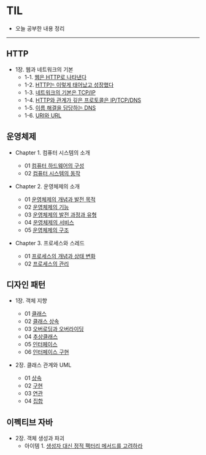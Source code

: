 # TIL
- 오늘 공부한 내용 정리
<hr/>


## HTTP
- 1장. 웹과 네트워크의 기본
  - 1-1. [웹은 HTTP로 나타낸다](https://github.com/JungInBaek/TIL/blob/main/HTTP/웹은_HTTP로_나타낸다_20210829.md)
  - 1-2. [HTTP는 이렇게 태어났고 성장했다](https://github.com/JungInBaek/TIL/blob/main/HTTP/HTTP는_이렇게_태어났고_성장했다_20210829.md)
  - 1-3. [네트워크의 기본은 TCP/IP](https://github.com/JungInBaek/TIL/blob/main/HTTP/네트워크의_기본은_TCP／IP_20210829.md)
  - 1-4. [HTTP와 관계가 깊은 프로토콜은 IP/TCP/DNS](https://github.com/JungInBaek/TIL/blob/main/HTTP/HTTP와_관계가_깊은_프로토콜은_IP／TCP／DNS_20210829.md)
  - 1-5. [이름 해결을 담당하는 DNS](https://github.com/JungInBaek/TIL/blob/main/HTTP/이름_해결을_담당하는_DNS_20210829.md)
  - 1-6. [URI와 URL](https://github.com/JungInBaek/TIL/blob/main/HTTP/URI와_URL_20210829.md)


## 운영체제 
- Chapter 1. 컴퓨터 시스템의 소개
  - 01 [컴퓨터 하드웨어의 구성](https://github.com/JungInBaek/TIL/blob/main/OS/컴퓨터_하드웨어의_구성_20210825.md)
  - 02 [컴퓨터 시스템의 동작](https://github.com/JungInBaek/TIL/blob/main/OS/컴퓨터_시스템의_동작_20210825.md)

- Chapter 2. 운영체제의 소개
  - 01 [운영체제의 개념과 발전 목적](https://github.com/JungInBaek/TIL/blob/main/OS/운영체제의_개념과_발전_목적_20210826.md)
  - 02 [운영체제의 기능](https://github.com/JungInBaek/TIL/blob/main/OS/운영체제의_기능_20210826.md)
  - 03 [운영체제의 발전 과정과 유형](https://github.com/JungInBaek/TIL/blob/main/OS/운영체제의_발전_과정과_유형_20210826.md)
  - 04 [운영체제의 서비스](https://github.com/JungInBaek/TIL/blob/main/OS/운영체제의_서비스_20210826.md)
  - 05 [운영체제의 구조](https://github.com/JungInBaek/TIL/blob/main/OS/운영체제의_구조_20210826.md)

- Chapter 3. 프로세스와 스레드
  - 01 [프로세스의 개념과 상태 변화](http://github.com/JungInBaek/TIL/blob/main/OS/프로세스의_개념과_상태_변화_20210828.md)
  - 02 [프로세스의 관리](http://github.com/JungInBaek/TIL/blob/main/OS/프로세스의_관리_20210828.md)


## 디자인 패턴
- 1장. 객체 지향
  - 01 [클래스](http://github.com/JungInBaek/TIL/blob/main/DesignPattern/클래스_20210829.md)
  - 02 [클래스 상속](http://github.com/JungInBaek/TIL/blob/main/DesignPattern/클래스_상속_20210829.md)
  - 03 [오버로딩과 오버라이딩](http://github.com/JungInBaek/TIL/blob/main/DesignPattern/오버로딩과_오버라이딩_20210829.md)
  - 04 [추상클래스](http://github.com/JungInBaek/TIL/blob/main/DesignPattern/추상클래스_20210829.md)
  - 05 [인터페이스](http://github.com/JungInBaek/TIL/blob/main/DesignPattern/인터페이스_20210829.md)
  - 06 [인터페이스 구현](http://github.com/JungInBaek/TIL/blob/main/DesignPattern/인터페이스_구현_20210829.md)

- 2장. 클래스 관계와 UML
  - 01 [상속](http://github.com/JungInBaek/TIL/blob/main/DesignPattern/상속_20210830.md)
  - 02 [구현](http://github.com/JungInBaek/TIL/blob/main/DesignPattern/구현_20210830.md)
  - 03 [연관](http://github.com/JungInBaek/TIL/blob/main/DesignPattern/연관_20210830.md)
  - 04 [집합](http://github.com/JungInBaek/TIL/blob/main/DesignPattern/집합_20210830.md)

## 이펙티브 자바
- 2장. 객체 생성과 파괴
  - 아이템 1. [생성자 대신 정적 팩터리 메서드를 고려하라](http://github.com/JungInBaek/TIL/blob/main/EffectiveJava/생성자_대신_정적_팩터리_메서드를_고려하라_20210829.md)